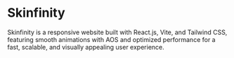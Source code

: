 # Skinfinity
Skinfinity is a responsive website built with React.js, Vite, and Tailwind CSS, featuring smooth animations with AOS and optimized performance for a fast, scalable, and visually appealing user experience.
